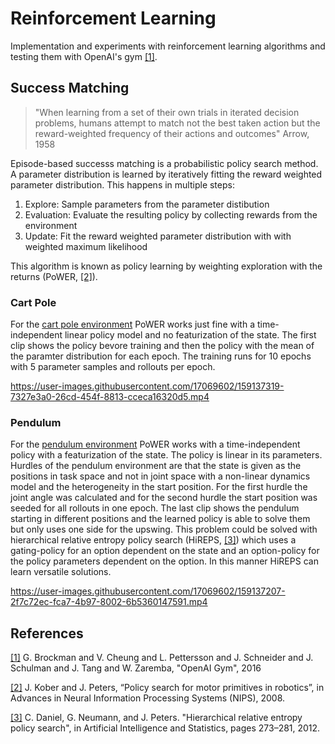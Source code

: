 # Reinforcement Learning
Implementation and experiments with reinforcement learning algorithms and testing them with OpenAI's gym [[1]](https://arxiv.org/pdf/1606.01540.pdf).

## Success Matching
> "When learning from a set of their own trials in iterated decision problems, humans attempt to match not the best taken action but the reward-weighted frequency of their actions and outcomes"
Arrow, 1958

Episode-based successs matching is a probabilistic policy search method. A parameter distribution is learned by iteratively fitting the reward weighted parameter distribution. This happens in multiple steps:
1. Explore: Sample parameters from the parameter distibution
2. Evaluation: Evaluate the resulting policy by collecting rewards from the environment
3. Update: Fit the reward weighted parameter distribution with with weighted maximum likelihood

This algorithm is known as policy learning by weighting exploration with the returns (PoWER, [[2]](./papers/NIPS-2008-policy-search-for-motor-primitives-in-robotics-Paper.pdf)).

### Cart Pole
For the [cart pole environment](https://www.gymlibrary.ml/pages/environments/classic_control/cart_pole) PoWER works just fine with a time-independent linear policy model and no featurization of the state.
The first clip shows the policy bevore training and then the policy with the mean of the paramter distribution for each epoch. The training runs for 10 epochs with 5 parameter samples and rollouts per epoch. 




https://user-images.githubusercontent.com/17069602/159137319-7327e3a0-26cd-454f-8813-cceca16320d5.mp4



### Pendulum
For the [pendulum environment](https://www.gymlibrary.ml/pages/environments/classic_control/pendulum) PoWER works with a time-independent policy with a featurization of the state. The policy is linear in its parameters. Hurdles of the pendulum environment are that the state is given as the positions in task space and not in joint space with a non-linear dynamics model and the heterogeneity in the start position. For the first hurdle the joint angle was calculated and for the second hurdle the start position was seeded for all rollouts in one epoch. The last clip shows the pendulum starting in different positions and the learned policy is able to solve them but only uses one side for the upswing. This problem could be solved with hierarchical relative entropy policy search (HiREPS, [[3]](https://is.mpg.de/fileadmin/user_upload/files/publications/2012/DanielAISTATS2012.pdf)) which uses a gating-policy for an option dependent on the state and an option-policy for the policy parameters dependent on the option. In this manner HiREPS can learn versatile solutions.




https://user-images.githubusercontent.com/17069602/159137207-2f7c72ec-fca7-4b97-8002-6b5360147591.mp4




## References
[[1]](https://arxiv.org/pdf/1606.01540.pdf) G. Brockman and V. Cheung and L. Pettersson and J. Schneider and J. Schulman and J. Tang and W. Zaremba, "OpenAI Gym", 2016

[[2]](./papers/NIPS-2008-policy-search-for-motor-primitives-in-robotics-Paper.pdf) J. Kober and J. Peters, “Policy search for motor primitives in robotics”,
in Advances in Neural Information Processing Systems (NIPS), 2008.

[[3]](https://is.mpg.de/fileadmin/user_upload/files/publications/2012/DanielAISTATS2012.pdf) C. Daniel, G. Neumann, and J. Peters. "Hierarchical relative entropy policy search", in Artificial Intelligence and Statistics, pages 273–281, 2012.
